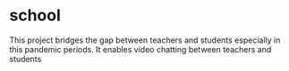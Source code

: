 # school
This project bridges the gap between teachers and students especially in this pandemic periods. It enables video chatting between teachers and students
